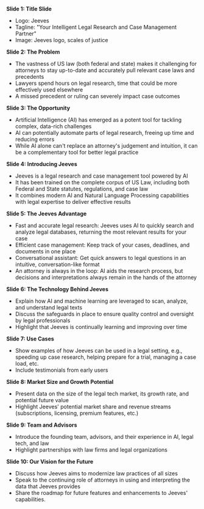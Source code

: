 **Slide 1: Title Slide**
- Logo: Jeeves
- Tagline: "Your Intelligent Legal Research and Case Management Partner"
- Image: Jeeves logo, scales of justice 

**Slide 2: The Problem**
- The vastness of US law (both federal and state) makes it challenging for attorneys to stay up-to-date and accurately pull relevant case laws and precedents
- Lawyers spend hours on legal research, time that could be more effectively used elsewhere
- A missed precedent or ruling can severely impact case outcomes

**Slide 3: The Opportunity**
- Artificial Intelligence (AI) has emerged as a potent tool for tackling complex, data-rich challenges
- AI can potentially automate parts of legal research, freeing up time and reducing errors
- While AI alone can't replace an attorney's judgement and intuition, it can be a complementary tool for better legal practice

**Slide 4: Introducing Jeeves**
- Jeeves is a legal research and case management tool powered by AI
- It has been trained on the complete corpus of US Law, including both Federal and State statutes, regulations, and case law
- It combines modern AI and Natural Language Processing capabilities with legal expertise to deliver effective results

**Slide 5: The Jeeves Advantage**
- Fast and accurate legal research: Jeeves uses AI to quickly search and analyze legal databases, returning the most relevant results for your case
- Efficient case management: Keep track of your cases, deadlines, and documents in one place
- Conversational assistant: Get quick answers to legal questions in an intuitive, conversation-like format
- An attorney is always in the loop: AI aids the research process, but decisions and interpretations always remain in the hands of the attorney

**Slide 6: The Technology Behind Jeeves**
- Explain how AI and machine learning are leveraged to scan, analyze, and understand legal texts
- Discuss the safeguards in place to ensure quality control and oversight by legal professionals
- Highlight that Jeeves is continually learning and improving over time

**Slide 7: Use Cases**
- Show examples of how Jeeves can be used in a legal setting, e.g., speeding up case research, helping prepare for a trial, managing a case load, etc.
- Include testimonials from early users

**Slide 8: Market Size and Growth Potential**
- Present data on the size of the legal tech market, its growth rate, and potential future value
- Highlight Jeeves' potential market share and revenue streams (subscriptions, licensing, premium features, etc.)

**Slide 9: Team and Advisors**
- Introduce the founding team, advisors, and their experience in AI, legal tech, and law
- Highlight partnerships with law firms and legal organizations

**Slide 10: Our Vision for the Future**
- Discuss how Jeeves aims to modernize law practices of all sizes
- Speak to the continuing role of attorneys in using and interpreting the data that Jeeves provides
- Share the roadmap for future features and enhancements to Jeeves' capabilities.
